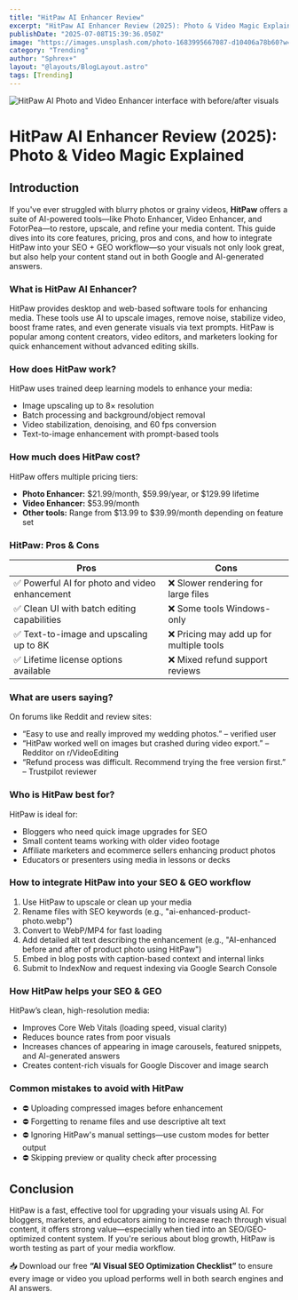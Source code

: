 ```yaml
---
title: "HitPaw AI Enhancer Review"
excerpt: "HitPaw AI Enhancer Review (2025): Photo & Video Magic Explained"
publishDate: "2025-07-08T15:39:36.050Z"
image: "https://images.unsplash.com/photo-1683995667087-d10406a78b60?w=500&auto=format&fit=crop&q=60&ixlib=rb-4.1.0&ixid=M3wxMjA3fDB8MHxzZWFyY2h8MTZ8fGFpJTIwaW1hZ2UlMjBlbmhhbmNlcnN8ZW58MHx8MHx8fDA%3D"
category: "Trending"
author: "Sphrex+"
layout: "@layouts/BlogLayout.astro"
tags: [Trending]
---
```


<img src="https://images.unsplash.com/photo-1683995667087-d10406a78b60?w=500&auto=format&fit=crop&q=60&ixlib=rb-4.1.0&ixid=M3wxMjA3fDB8MHxzZWFyY2h8MTZ8fGFpJTIwaW1hZ2UlMjBlbmhhbmNlcnN8ZW58MHx8MHx8fDA%3D" alt="HitPaw AI Photo and Video Enhancer interface with before/after visuals" />

<h1 id="hitpaw-ai-enhancer-review">HitPaw AI Enhancer Review (2025): Photo & Video Magic Explained</h1>

<h2 id="introduction">Introduction</h2>
<p>If you've ever struggled with blurry photos or grainy videos, <strong>HitPaw</strong> offers a suite of AI-powered tools—like Photo Enhancer, Video Enhancer, and FotorPea—to restore, upscale, and refine your media content. This guide dives into its core features, pricing, pros and cons, and how to integrate HitPaw into your SEO + GEO workflow—so your visuals not only look great, but also help your content stand out in both Google and AI-generated answers.</p>

<h3 id="what-is-hitpaw-ai-enhancer">What is HitPaw AI Enhancer?</h3>
<p>HitPaw provides desktop and web-based software tools for enhancing media. These tools use AI to upscale images, remove noise, stabilize video, boost frame rates, and even generate visuals via text prompts. HitPaw is popular among content creators, video editors, and marketers looking for quick enhancement without advanced editing skills.</p>

<h3 id="how-does-hitpaw-work">How does HitPaw work?</h3>
<p>HitPaw uses trained deep learning models to enhance your media:
<ul>
  <li>Image upscaling up to 8× resolution</li>
  <li>Batch processing and background/object removal</li>
  <li>Video stabilization, denoising, and 60 fps conversion</li>
  <li>Text-to-image enhancement with prompt-based tools</li>
</ul></p>

<h3 id="how-much-does-hitpaw-cost">How much does HitPaw cost?</h3>
<p>HitPaw offers multiple pricing tiers:
<ul>
  <li><strong>Photo Enhancer:</strong> $21.99/month, $59.99/year, or $129.99 lifetime</li>
  <li><strong>Video Enhancer:</strong> $53.99/month</li>
  <li><strong>Other tools:</strong> Range from $13.99 to $39.99/month depending on feature set</li>
</ul></p>

<h3 id="hitpaw-pros-and-cons">HitPaw: Pros & Cons</h3>
<table>
  <thead>
    <tr><th>Pros</th><th>Cons</th></tr>
  </thead>
  <tbody>
    <tr><td>✅ Powerful AI for photo and video enhancement</td><td>❌ Slower rendering for large files</td></tr>
    <tr><td>✅ Clean UI with batch editing capabilities</td><td>❌ Some tools Windows-only</td></tr>
    <tr><td>✅ Text-to-image and upscaling up to 8K</td><td>❌ Pricing may add up for multiple tools</td></tr>
    <tr><td>✅ Lifetime license options available</td><td>❌ Mixed refund support reviews</td></tr>
  </tbody>
</table>

<h3 id="real-user-feedback">What are users saying?</h3>
<p>On forums like Reddit and review sites:
<ul>
  <li>“Easy to use and really improved my wedding photos.” – verified user</li>
  <li>“HitPaw worked well on images but crashed during video export.” – Redditor on r/VideoEditing</li>
  <li>“Refund process was difficult. Recommend trying the free version first.” – Trustpilot reviewer</li>
</ul></p>

<h3 id="who-is-hitpaw-for">Who is HitPaw best for?</h3>
<p>HitPaw is ideal for:
<ul>
  <li>Bloggers who need quick image upgrades for SEO</li>
  <li>Small content teams working with older video footage</li>
  <li>Affiliate marketers and ecommerce sellers enhancing product photos</li>
  <li>Educators or presenters using media in lessons or decks</li>
</ul></p>

<h3 id="how-to-integrate-hitpaw">How to integrate HitPaw into your SEO & GEO workflow</h3>
<ol>
  <li>Use HitPaw to upscale or clean up your media</li>
  <li>Rename files with SEO keywords (e.g., "ai-enhanced-product-photo.webp")</li>
  <li>Convert to WebP/MP4 for fast loading</li>
  <li>Add detailed alt text describing the enhancement (e.g., "AI-enhanced before and after of product photo using HitPaw")</li>
  <li>Embed in blog posts with caption-based context and internal links</li>
  <li>Submit to IndexNow and request indexing via Google Search Console</li>
</ol>

<h3 id="seo-benefits-of-hitpaw">How HitPaw helps your SEO & GEO</h3>
<p>HitPaw’s clean, high-resolution media:
<ul>
  <li>Improves Core Web Vitals (loading speed, visual clarity)</li>
  <li>Reduces bounce rates from poor visuals</li>
  <li>Increases chances of appearing in image carousels, featured snippets, and AI-generated answers</li>
  <li>Creates content-rich visuals for Google Discover and image search</li>
</ul></p>

<h3 id="mistakes-to-avoid">Common mistakes to avoid with HitPaw</h3>
<ul>
  <li>⛔ Uploading compressed images before enhancement</li>
  <li>⛔ Forgetting to rename files and use descriptive alt text</li>
  <li>⛔ Ignoring HitPaw's manual settings—use custom modes for better output</li>
  <li>⛔ Skipping preview or quality check after processing</li>
</ul>

<h2 id="conclusion">Conclusion</h2>
<p>HitPaw is a fast, effective tool for upgrading your visuals using AI. For bloggers, marketers, and educators aiming to increase reach through visual content, it offers strong value—especially when tied into an SEO/GEO-optimized content system. If you're serious about blog growth, HitPaw is worth testing as part of your media workflow.</p>

<p>📥 Download our free <strong>“AI Visual SEO Optimization Checklist”</strong> to ensure every image or video you upload performs well in both search engines and AI answers.</p>
